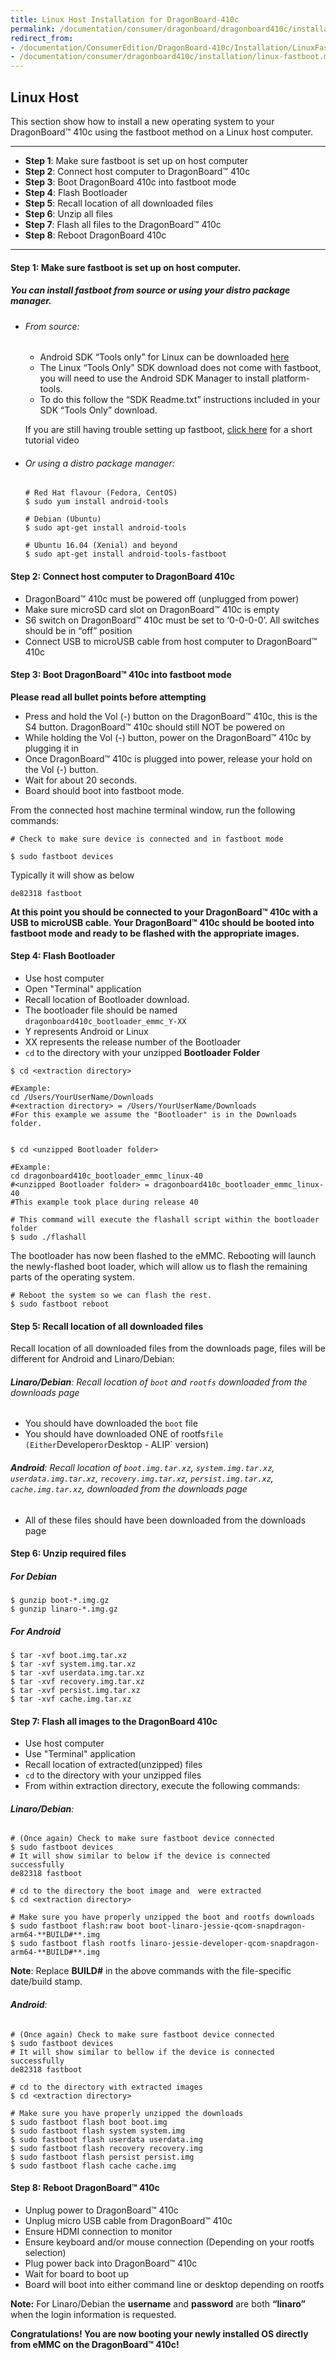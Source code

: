 ```yaml
---
title: Linux Host Installation for DragonBoard-410c
permalink: /documentation/consumer/dragonboard/dragonboard410c/installation/linux-fastboot.md.html
redirect_from:
- /documentation/ConsumerEdition/DragonBoard-410c/Installation/LinuxFastboot.md.html
- /documentation/consumer/dragonboard410c/installation/linux-fastboot.md.html
---
```

## Linux Host

This section show how to install a new operating system to your DragonBoard™ 410c using the fastboot method on a Linux host computer.

***

- **Step 1**: Make sure fastboot is set up on host computer
- **Step 2**: Connect host computer to DragonBoard™ 410c
- **Step 3**: Boot DragonBoard 410c into fastboot mode
- **Step 4**: Flash Bootloader
- **Step 5**: Recall location of all downloaded files
- **Step 6**: Unzip all files
- **Step 7**: Flash all files to the DragonBoard™ 410c
- **Step 8**: Reboot DragonBoard 410c

***

#### **Step 1**: Make sure fastboot is set up on host computer.
##### You can install fastboot from source or using your distro package manager.

- ###### From source:
  - Android SDK “Tools only” for Linux can be downloaded <a href="https://developer.android.com/studio/releases/platform-tools.html" target="_blank">here</a>
  - The Linux “Tools Only” SDK download does not come with fastboot, you will need to use the Android SDK Manager to install platform-tools.
  - To do this follow the “SDK Readme.txt” instructions included in your SDK “Tools Only” download.

  If you are still having trouble setting up fastboot, <a href="https://youtu.be/W_zlydVBftA" target="_blank">click here</a> for a short tutorial video

- ###### Or using a distro package manager:
  ```
  # Red Hat flavour (Fedora, CentOS)
  $ sudo yum install android-tools

  # Debian (Ubuntu)
  $ sudo apt-get install android-tools

  # Ubuntu 16.04 (Xenial) and beyond
  $ sudo apt-get install android-tools-fastboot
  ```

#### **Step 2**: Connect host computer to DragonBoard 410c

- DragonBoard™ 410c must be powered off (unplugged from power)
- Make sure microSD card slot on DragonBoard™ 410c is empty
- S6 switch on DragonBoard™ 410c must be set to ‘0-0-0-0’. All switches should be in “off” position
- Connect USB to microUSB cable from host computer to DragonBoard™ 410c

#### **Step 3**: Boot DragonBoard™ 410c into fastboot mode

**Please read all bullet points before attempting**

- Press and hold the Vol (-) button on the DragonBoard™ 410c, this is the S4 button. DragonBoard™ 410c should still NOT be powered on
- While holding the Vol (-) button, power on the DragonBoard™ 410c by plugging it in
- Once DragonBoard™ 410c is plugged into power, release your hold on the Vol (-) button.
- Wait for about 20 seconds.
- Board should boot into fastboot mode.

From the connected host machine terminal window, run the following commands:

```shell
# Check to make sure device is connected and in fastboot mode

$ sudo fastboot devices
```

Typically it will show as below
```shell
de82318	fastboot
```

**At this point you should be connected to your DragonBoard™ 410c with a USB to microUSB cable. Your DragonBoard™ 410c should be booted into fastboot mode and ready to be flashed with the appropriate images.**

#### **Step 4**: Flash Bootloader

- Use host computer
- Open "Terminal" application
- Recall location of Bootloader download.
- The bootloader file should be named `dragonboard410c_bootloader_emmc_Y-XX`
- Y represents Android or Linux
- XX represents the release number of the Bootloader
- `cd` to the directory with your unzipped **Bootloader Folder**

```shell
$ cd <extraction directory>

#Example:
cd /Users/YourUserName/Downloads
#<extraction directory> = /Users/YourUserName/Downloads
#For this example we assume the "Bootloader" is in the Downloads folder.


$ cd <unzipped Bootloader folder>

#Example:
cd dragonboard410c_bootloader_emmc_linux-40
#<unzipped Bootloader folder> = dragonboard410c_bootloader_emmc_linux-40
#This example took place during release 40

# This command will execute the flashall script within the bootloader folder
$ sudo ./flashall
```

The bootloader has now been flashed to the eMMC.  Rebooting will
launch the newly-flashed boot loader, which will allow us to flash
the remaining parts of the operating system.

```shell
# Reboot the system so we can flash the rest.
$ sudo fastboot reboot
```

#### **Step 5**: Recall location of all downloaded files

Recall location of all downloaded files from the downloads page, files will be different for Android and Linaro/Debian:

###### **Linaro/Debian**: Recall location of `boot` and `rootfs` downloaded from the downloads page
- You should have downloaded the `boot` file
- You should have downloaded ONE of rootfs` file (Either `Developer` or `Desktop - ALIP` version)

###### **Android**: Recall location of `boot.img.tar.xz`, `system.img.tar.xz`, `userdata.img.tar.xz`, `recovery.img.tar.xz`, `persist.img.tar.xz`, `cache.img.tar.xz`, downloaded from the downloads page
- All of these files should have been downloaded from the downloads page

#### **Step 6**: Unzip required files

##### For Debian
```shell
$ gunzip boot-*.img.gz
$ gunzip linaro-*.img.gz
```

##### For Android
```shell
$ tar -xvf boot.img.tar.xz
$ tar -xvf system.img.tar.xz
$ tar -xvf userdata.img.tar.xz
$ tar -xvf recovery.img.tar.xz
$ tar -xvf persist.img.tar.xz
$ tar -xvf cache.img.tar.xz
```

#### **Step 7**: Flash all images to the DragonBoard 410c

- Use host computer
- Use "Terminal" application
- Recall location of extracted(unzipped) files
- `cd` to the directory with your unzipped files
- From within extraction directory, execute the following commands:

###### **Linaro/Debian**:
```shell
# (Once again) Check to make sure fastboot device connected
$ sudo fastboot devices
# It will show similar to below if the device is connected successfully
de82318	fastboot

# cd to the directory the boot image and  were extracted
$ cd <extraction directory>

# Make sure you have properly unzipped the boot and rootfs downloads
$ sudo fastboot flash:raw boot boot-linaro-jessie-qcom-snapdragon-arm64-**BUILD#**.img
$ sudo fastboot flash rootfs linaro-jessie-developer-qcom-snapdragon-arm64-**BUILD#**.img
```
**Note**: Replace **BUILD#** in the above commands with the file-specific date/build stamp.

###### **Android**:
```shell
# (Once again) Check to make sure fastboot device connected
$ sudo fastboot devices
# It will show similar to bellow if the device is connected successfully
de82318	fastboot

# cd to the directory with extracted images
$ cd <extraction directory>

# Make sure you have properly unzipped the downloads
$ sudo fastboot flash boot boot.img
$ sudo fastboot flash system system.img
$ sudo fastboot flash userdata userdata.img
$ sudo fastboot flash recovery recovery.img
$ sudo fastboot flash persist persist.img
$ sudo fastboot flash cache cache.img
```

#### **Step 8**: Reboot DragonBoard™ 410c

- Unplug power to DragonBoard™ 410c
- Unplug micro USB cable from DragonBoard™ 410c
- Ensure HDMI connection to monitor
- Ensure keyboard and/or mouse connection (Depending on your rootfs selection)
- Plug power back into DragonBoard™ 410c
- Wait for board to boot up
- Board will boot into either command line or desktop depending on rootfs

**Note:** For Linaro/Debian the **username** and **password** are both **“linaro”** when the login information is requested.

**Congratulations! You are now booting your newly installed OS directly
from eMMC on the DragonBoard™ 410c!**
